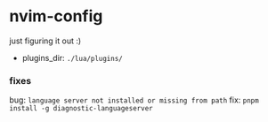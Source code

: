 # nvim-config

just figuring it out :)

- plugins_dir: `./lua/plugins/`


### fixes
bug: `language server not installed or missing from path` 
fix: `pnpm install -g diagnostic-languageserver`
